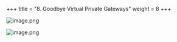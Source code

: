 +++
title = "8. Goodbye Virtual Private Gateways"
weight = 8
+++


![image.png](/images/008-viii-clean-it-up/40-855604-image.png)


![image.png](/images/008-viii-clean-it-up/40-425073-image.png)


